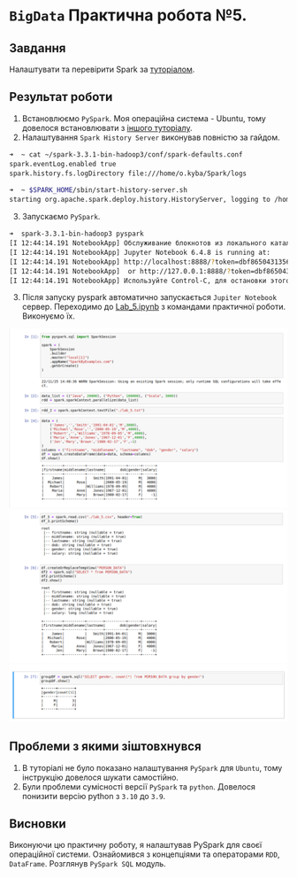 # `BigData` Практична робота №5.

## Завдання
Налаштувати та перевірити Spark за [туторіалом](https://sparkbyexamples.com/pyspark-tutorial/).

## Результат роботи
1. Встановлюємо `PySpark`. Моя операційна система - Ubuntu, тому довелося встановлювати з [іншого туторіалу](https://towardsdatascience.com/installing-pyspark-with-java-8-on-ubuntu-18-04-6a9dea915b5b).
2. Налаштування `Spark History Server` виконував повністю за гайдом.
```bash
➜  ~ cat ~/spark-3.3.1-bin-hadoop3/conf/spark-defaults.conf
spark.eventLog.enabled true
spark.history.fs.logDirectory file:///home/o.kyba/Spark/logs
```
```bash
➜  ~ $SPARK_HOME/sbin/start-history-server.sh
starting org.apache.spark.deploy.history.HistoryServer, logging to /home/o.kyba/spark-3.3.1-bin-hadoop3/logs/spark-root-org.apache.spark.deploy.history.HistoryServer-1-okyba.out
```
3. Запускаємо `PySpark`.
```bash
➜  spark-3.3.1-bin-hadoop3 pyspark                   
[I 12:44:14.191 NotebookApp] Обслуживание блокнотов из локального каталога: /home/o.kyba/spark-3.3.1-bin-hadoop3
[I 12:44:14.191 NotebookApp] Jupyter Notebook 6.4.8 is running at:
[I 12:44:14.191 NotebookApp] http://localhost:8888/?token=dbf86504313569672a733348cb9dc3183ac8c8bdd66963f4
[I 12:44:14.191 NotebookApp]  or http://127.0.0.1:8888/?token=dbf86504313569672a733348cb9dc3183ac8c8bdd66963f4
[I 12:44:14.191 NotebookApp] Используйте Control-C, для остановки этого сервера и выключения всех ядер (дважды, чтобы пропустить подтверждение).
```
3. Після запуску pyspark автоматично запускається `Jupiter Notebook` сервер. Переходимо до [Lab_5.ipynb](./Lab_5.ipynb) з командами практичної роботи. Виконуємо їх.

![перший результат](./screenshots/result_1.png)
![друший результат](./screenshots/result_2.png)
![третій результат](./screenshots/result_3.png)

## Проблеми з якими зіштовхнувся
1. В туторіалі не було показано налаштування `PySpark` для `Ubuntu`, тому інструкцію довелося шукати самостійно.
2. Були проблеми сумісності версії `PySpark` та `python`. Довелося понизити версію python з `3.10` до `3.9`.

## Висновки
Виконуючи цю практичну роботу, я налаштував PySpark для своєї операційної системи. 
Ознайомився з концепціями та операторами `RDD`, `DataFrame`.
Розглянув `PySpark SQL` модуль.